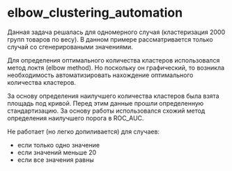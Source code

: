 # elbow_clustering_automation
Данная задача решалась для одномерного случая (кластеризация 2000 групп товаров по весу). 
В данном примере рассматривается только случай со сгенерироваными значениями.

Для определения оптимального количества кластеров использовался метод локтя (elbow method). Но поскольку он графический, то
возникла необходимость автоматизировать нахождение оптимального количества кластеров.

За основу определения наилучшего количества кластеров была взята площадь под кривой. 
Перед этим данные прошли определенную стандартизацию. 
За основу работы использовался схожий метод определения наилучшего порога в ROC_AUC. 

Не работает (но легко допиливается) для случаев:
- если только одно значение
- если значений меньше 20
- если все значения равны 
